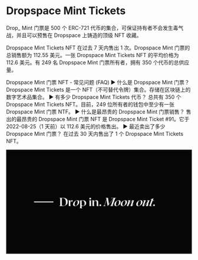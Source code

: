 # Dropspace Mint Tickets

Drop_ Mint 门票是 500 个 ERC-721 代币的集合，可保证持有者不会发生毒气战，并且可以预售在 Dropspace 上铸造的顶级 NFT 收藏。

Dropspace Mint Tickets NFT 在过去 7 天内售出 1 次。Dropspace Mint 门票的总销售额为 112.55 美元。一张 Dropspace Mint Tickets NFT 的平均价格为 112.6 美元。有 249 名 Dropspace Mint 门票所有者，拥有 350 个代币的总供应量。

Dropspace Mint 门票 NFT - 常见问题 (FAQ)
▶ 什么是 Dropspace Mint 门票？
Dropspace Mint Tickets 是一个 NFT（不可替代令牌）集合。存储在区块链上的数字艺术品集合。
▶ 有多少 Dropspace Mint Tickets 代币？
总共有 350 个 Dropspace Mint Tickets NFT。目前，249 位所有者的钱包中至少有一张 Dropspace Mint 门票 NTF。
▶ 什么是最昂贵的 Dropspace Mint 门票销售？
售出的最昂贵的 Dropspace Mint 门票 NFT 是 Dropspace Mint Ticket #91。它于 2022-08-25（1 天前）以 112.6 美元的价格售出。
▶ 最近卖出了多少 Dropspace Mint 门票？
在过去 30 天内售出了 1 个 Dropspace Mint Tickets NFT。

![NFT](unnamed.png)


